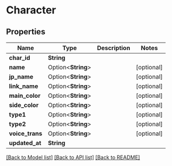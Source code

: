# Character

## Properties

Name | Type | Description | Notes
------------ | ------------- | ------------- | -------------
**char_id** | **String** |  | 
**name** | Option<**String**> |  | [optional]
**jp_name** | Option<**String**> |  | [optional]
**link_name** | Option<**String**> |  | [optional]
**main_color** | Option<**String**> |  | [optional]
**side_color** | Option<**String**> |  | [optional]
**type1** | Option<**String**> |  | [optional]
**type2** | Option<**String**> |  | [optional]
**voice_trans** | Option<**String**> |  | [optional]
**updated_at** | **String** |  | 

[[Back to Model list]](../README.md#documentation-for-models) [[Back to API list]](../README.md#documentation-for-api-endpoints) [[Back to README]](../README.md)


